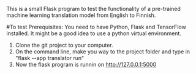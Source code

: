 This is a small Flask program to test the functionality of a pre-trained machine learning translation model from English to Finnish. 

#To test
Prerequisites: You need to have Python, Flask and TensorFlow installed. It might be a good idea to use a python virtual environment.
1) Clone the git project to your computer.
2) On the command line, make you way to the project folder and type in "flask --app translator run"
3) Now the flask program is runnin on http://127.0.0.1:5000 